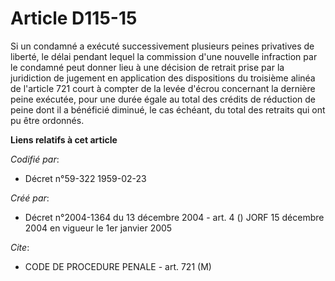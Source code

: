 # Article D115-15

Si un condamné a exécuté successivement plusieurs peines privatives de liberté, le délai pendant lequel la commission d'une
nouvelle infraction par le condamné peut donner lieu à une décision de retrait prise par la juridiction de jugement en
application des dispositions du troisième alinéa de l'article 721 court à compter de la levée d'écrou concernant la dernière
peine exécutée, pour une durée égale au total des crédits de réduction de peine dont il a bénéficié diminué, le cas échéant,
du total des retraits qui ont pu être ordonnés.

**Liens relatifs à cet article**

_Codifié par_:

  - Décret n°59-322 1959-02-23

_Créé par_:

  - Décret n°2004-1364 du 13 décembre 2004 - art. 4 () JORF 15 décembre 2004 en vigueur le 1er janvier 2005

_Cite_:

  - CODE DE PROCEDURE PENALE - art. 721 (M)

